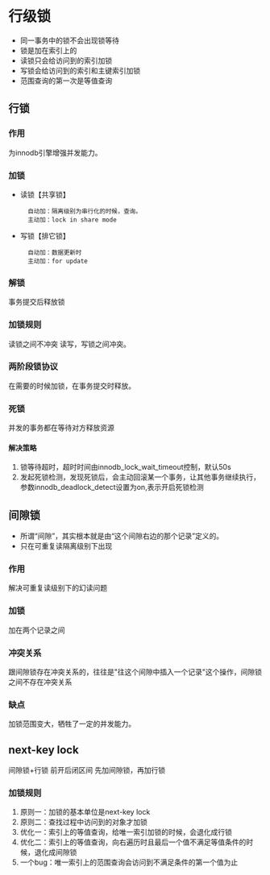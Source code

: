 # 行级锁
- 同一事务中的锁不会出现锁等待
- 锁是加在索引上的
- 读锁只会给访问到的索引加锁
- 写锁会给访问到的索引和主键索引加锁
- 范围查询的第一次是等值查询

## 行锁

### 作用
为innodb引擎增强并发能力。

### 加锁
- 读锁【共享锁】

        自动加：隔离级别为串行化的时候，查询。
        主动加：lock in share mode

- 写锁【排它锁】

        自动加：数据更新时
        主动加：for update
        
### 解锁
事务提交后释放锁

### 加锁规则
读锁之间不冲突
读写，写锁之间冲突。

### 两阶段锁协议
在需要的时候加锁，在事务提交时释放。

### 死锁
并发的事务都在等待对方释放资源

#### 解决策略
1. 锁等待超时，超时时间由innodb_lock_wait_timeout控制，默认50s
2. 发起死锁检测，发现死锁后，会主动回滚某一个事务，让其他事务继续执行，参数innodb_deadlock_detect设置为on,表示开启死锁检测

## 间隙锁
- 所谓“间隙”，其实根本就是由“这个间隙右边的那个记录”定义的。
- 只在可重复读隔离级别下出现

### 作用
解决可重复读级别下的幻读问题

### 加锁
加在两个记录之间

### 冲突关系
跟间隙锁存在冲突关系的，往往是"往这个间隙中插入一个记录"这个操作，间隙锁之间不存在冲突关系

### 缺点
加锁范围变大，牺牲了一定的并发能力。

## next-key lock
间隙锁+行锁 前开后闭区间
先加间隙锁，再加行锁

### 加锁规则
1. 原则一：加锁的基本单位是next-key lock
2. 原则二：查找过程中访问到的对象才加锁
3. 优化一：索引上的等值查询，给唯一索引加锁的时候，会退化成行锁
4. 优化二：索引上的等值查询，向右遍历时且最后一个值不满足等值条件的时候，退化成间隙锁
5. 一个bug：唯一索引上的范围查询会访问到不满足条件的第一个值为止

